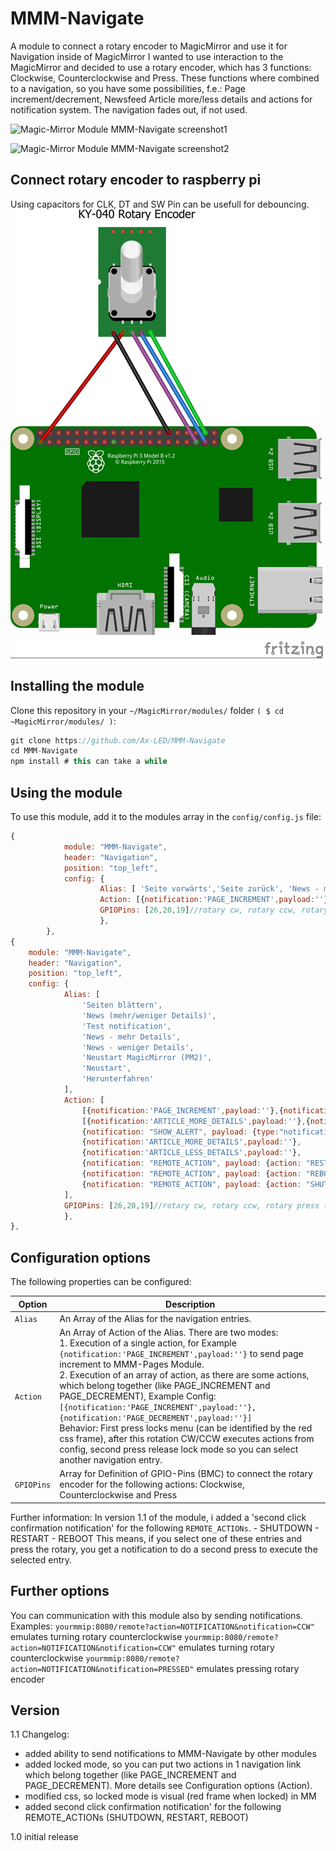 # MMM-Navigate
A module to connect a rotary encoder to MagicMirror and use it for Navigation inside of MagicMirror
I wanted to use interaction to the MagicMirror and decided to use a rotary encoder, which has 3 functions: Clockwise, Counterclockwise and Press.
These functions where combined to a navigation, so you have some possibilities, f.e.: Page increment/decrement, Newsfeed Article more/less details and actions for notification system.
The navigation fades out, if not used.

![Magic-Mirror Module MMM-Navigate screenshot1](https://raw.githubusercontent.com/Ax-LED/MMM-Navigate/master/MMM-Navigate_screenshot1.jpg)

![Magic-Mirror Module MMM-Navigate screenshot2](https://raw.githubusercontent.com/Ax-LED/MMM-Navigate/master/MMM-Navigate_screenshot2.jpg)

## Connect rotary encoder to raspberry pi
Using capacitors for CLK, DT and SW Pin can be usefull for debouncing.
![Magic-Mirror Module MMM-Navigate rotary encoder](https://raw.githubusercontent.com/Ax-LED/MMM-Navigate/master/MMM-Navigate_fritzing_rotaryencoder.jpg)

## Installing the module
Clone this repository in your `~/MagicMirror/modules/` folder `( $ cd ~MagicMirror/modules/ )`:
````javascript
git clone https://github.com/Ax-LED/MMM-Navigate
cd MMM-Navigate
npm install # this can take a while
````

## Using the module

To use this module, add it to the modules array in the `config/config.js` file:
````javascript
{
			module: "MMM-Navigate",
			header: "Navigation",
			position: "top_left",
			config: {
					Alias: [ 'Seite vorwärts','Seite zurück', 'News - mehr Details' , 'News - weniger Details','Herunterfahren'],
					Action: [{notification:'PAGE_INCREMENT',payload:''},{notification:'PAGE_DECREMENT',payload:''},{notification:'ARTICLE_MORE_DETAILS',payload:''},{notification:'ARTICLE_LESS_DETAILS',payload:''},{notification: "REMOTE_ACTION", payload: {action: "SHUTDOWN"}}],
					GPIOPins: [26,20,19]//rotary cw, rotary ccw, rotary press (BCM Numbering)
					},
		},
{
	module: "MMM-Navigate",
	header: "Navigation",
	position: "top_left",
	config: {
			Alias: [
				'Seiten blättern',
				'News (mehr/weniger Details)',
				'Test notification',
				'News - mehr Details',
				'News - weniger Details',
				'Neustart MagicMirror (PM2)',
				'Neustart',
				'Herunterfahren'
			],
			Action: [
				[{notification:'PAGE_INCREMENT',payload:''},{notification:'PAGE_DECREMENT',payload:''}],//action array, first press locks menu, after this rotation CW/CCW executes, second press release lock mode
				[{notification:'ARTICLE_MORE_DETAILS',payload:''},{notification:'ARTICLE_LESS_DETAILS',payload:''}],
				{notification: "SHOW_ALERT", payload: {type:"notification",message:"Dies ist eine Testnachricht"}},//single action, execute on press
				{notification:'ARTICLE_MORE_DETAILS',payload:''},
				{notification:'ARTICLE_LESS_DETAILS',payload:''},
				{notification: "REMOTE_ACTION", payload: {action: "RESTART"}},
				{notification: "REMOTE_ACTION", payload: {action: "REBOOT"}},
				{notification: "REMOTE_ACTION", payload: {action: "SHUTDOWN"}}
			],
			GPIOPins: [26,20,19]//rotary cw, rotary ccw, rotary press (BCM Numbering)
			},
},
````
## Configuration options

The following properties can be configured:


<table width="100%">
	<thead>
		<tr>
			<th>Option</th>
			<th width="100%">Description</th>
		</tr>
	</thead>
	<tbody>
		<tr>
			<td><code>Alias</code></td>
			<td>An Array of the Alias for the navigation entries.</td>
		</tr>
		<tr>
			<td><code>Action</code></td>
			<td>An Array of Action of the Alias. There are two modes:<br>1. Execution of a single action, for Example <code>{notification:'PAGE_INCREMENT',payload:''}</code> to send page increment to MMM-Pages Module.<br>
			2. Execution of an array of action, as there are some actions, which belong together (like PAGE_INCREMENT and PAGE_DECREMENT), Example Config: <code>[{notification:'PAGE_INCREMENT',payload:''},{notification:'PAGE_DECREMENT',payload:''}]</code><br>
			Behavior: First press locks menu (can be identified by the red css frame), after this rotation CW/CCW executes actions from config, second press release lock mode so you can select another navigation entry.</td>
		</tr>
		<tr>
			<td><code>GPIOPins</code></td>
			<td>Array for Definition of GPIO-Pins (BMC) to connect the rotary encoder for the following actions: Clockwise, Counterclockwise and Press</td>
		</tr>
   </table>
   Further information: In version 1.1 of the module, i added a 'second click confirmation notification' for the following <code>REMOTE_ACTIONs</code>.
   - SHUTDOWN
   - RESTART
   - REBOOT
   This means, if you select one of these entries and press the rotary, you get a notification to do a second press to execute the selected entry.

   ## Further options
   You can communication with this module also by sending notifications.
   Examples:
   <code>yourmmip:8080/remote?action=NOTIFICATION&notification=CCW"</code> emulates turning rotary counterclockwise
   <code>yourmmip:8080/remote?action=NOTIFICATION&notification=CCW"</code> emulates turning rotary counterclockwise
   <code>yourmmip:8080/remote?action=NOTIFICATION&notification=PRESSED"</code> emulates pressing rotary encoder

   ## Version
   1.1
   Changelog:
   - added ability to send notifications to MMM-Navigate by other modules
   - added locked mode, so you can put two actions in 1 navigation link which belong together (like PAGE_INCREMENT and PAGE_DECREMENT). More details see Configuration options (Action).
   - modified css, so locked mode is visual (red frame when locked) in MM
   - added second click confirmation notification' for the following REMOTE_ACTIONs (SHUTDOWN, RESTART, REBOOT)
   
   1.0 initial release